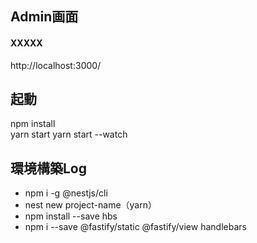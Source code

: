 ## Admin画面
#### XXXXX<br>
http://localhost:3000/

## 起動<br>
npm install<br>
yarn start
yarn start --watch

## 環境構築Log<br>
- npm i -g @nestjs/cli
- nest new project-name（yarn）
- npm install --save hbs
- npm i --save @fastify/static @fastify/view handlebars